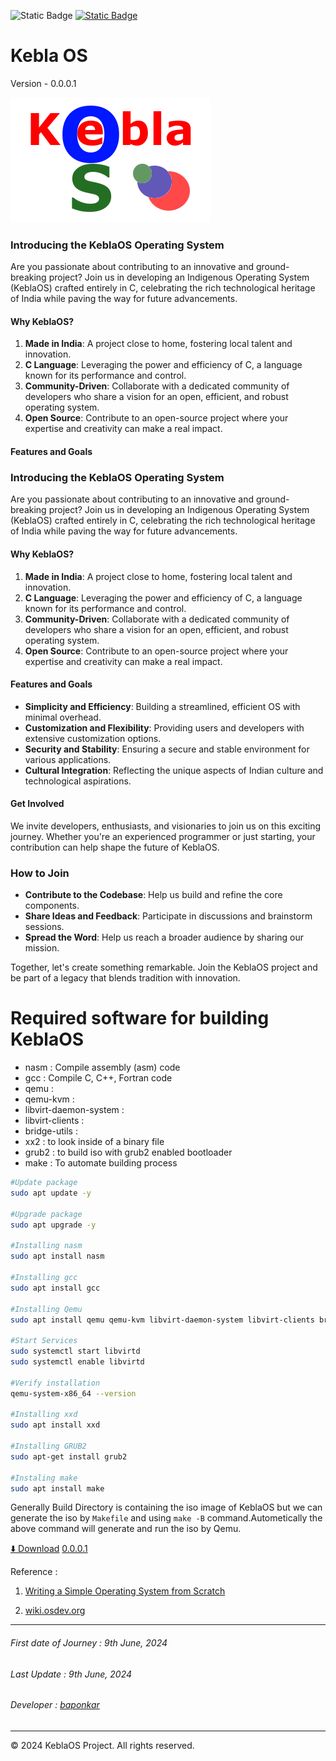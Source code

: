 ![Static Badge](https://img.shields.io/badge/Kebla-OS-maker)
[![Static Badge](https://img.shields.io/badge/-maker?logo=github&logoColor=white&labelColor=black&color=black)](https://github.com/baponkar/KeblaOS)



# Kebla OS

Version - 0.0.0.1

![KeblaOS_icon.bmp](./images/KeblaOS_icon.png)



### Introducing the KeblaOS Operating System

Are you passionate about contributing to an innovative and ground-breaking project? Join us in developing an Indigenous Operating System (KeblaOS) crafted entirely in C, celebrating the rich technological heritage of India while paving the way for future advancements.

#### Why KeblaOS?

1. **Made in India**: A project close to home, fostering local talent and innovation.
2. **C Language**: Leveraging the power and efficiency of C, a language known for its performance and control.
3. **Community-Driven**: Collaborate with a dedicated community of developers who share a vision for an open, efficient, and robust operating system.
4. **Open Source**: Contribute to an open-source project where your expertise and creativity can make a real impact.

#### Features and Goals

### Introducing the KeblaOS Operating System

Are you passionate about contributing to an innovative and ground-breaking project? Join us in developing an Indigenous Operating System (KeblaOS) crafted entirely in C, celebrating the rich technological heritage of India while paving the way for future advancements.

#### Why KeblaOS?

1. **Made in India**: A project close to home, fostering local talent and innovation.
2. **C Language**: Leveraging the power and efficiency of C, a language known for its performance and control.
3. **Community-Driven**: Collaborate with a dedicated community of developers who share a vision for an open, efficient, and robust operating system.
4. **Open Source**: Contribute to an open-source project where your expertise and creativity can make a real impact.

#### Features and Goals
- **Simplicity and Efficiency**: Building a streamlined, efficient OS with minimal overhead.
- **Customization and Flexibility**: Providing users and developers with extensive customization options.
- **Security and Stability**: Ensuring a secure and stable environment for various applications.
- **Cultural Integration**: Reflecting the unique aspects of Indian culture and technological aspirations.

#### Get Involved

We invite developers, enthusiasts, and visionaries to join us on this exciting journey. Whether you're an experienced programmer or just starting, your contribution can help shape the future of KeblaOS.

### How to Join

- **Contribute to the Codebase**: Help us build and refine the core components.
- **Share Ideas and Feedback**: Participate in discussions and brainstorm sessions.
- **Spread the Word**: Help us reach a broader audience by sharing our mission.

Together, let's create something remarkable. Join the KeblaOS project and be part of a legacy that blends tradition with innovation.

# Required software for building KeblaOS

* nasm : Compile assembly (asm) code
* gcc  : Compile C, C++, Fortran code
* qemu :
* qemu-kvm :
* libvirt-daemon-system :
* libvirt-clients :
* bridge-utils :
* xx2 : to look inside of a binary file
* grub2 : to build iso with grub2 enabled  bootloader 
* make  : To automate building process

```bash
#Update package
sudo apt update -y

#Upgrade package
sudo apt upgrade -y

#Installing nasm
sudo apt install nasm

#Installing gcc
sudo apt install gcc

#Installing Qemu
sudo apt install qemu qemu-kvm libvirt-daemon-system libvirt-clients bridge-utils

#Start Services
sudo systemctl start libvirtd
sudo systemctl enable libvirtd

#Verify installation
qemu-system-x86_64 --version

#Installing xxd
sudo apt install xxd

#Installing GRUB2
sudo apt-get install grub2

#Instaling make
sudo apt install make

```

Generally Build Directory is containing the iso image of KeblaOS but we can generate the iso by  `Makefile` and using `make -B` command.Autometically the above command will generate and run the iso by Qemu.

[⬇️ Download](https://github.com/baponkar/KeblaOS/releases)
[0.0.0.1]()

Reference : 
1. [Writing a Simple Operating System from Scratch](writing_simple_os.pdf)

2. [wiki.osdev.org](https://wiki.osdev.org)

----------------------------------------------------------------------------------
###### First date of Journey : 9th June, 2024
###### Last Update : 9th June, 2024
###### Developer : [baponkar](https://github.com/baponkar)
----------------------------------------------------------------------------------

© 2024 KeblaOS Project. All rights reserved.


